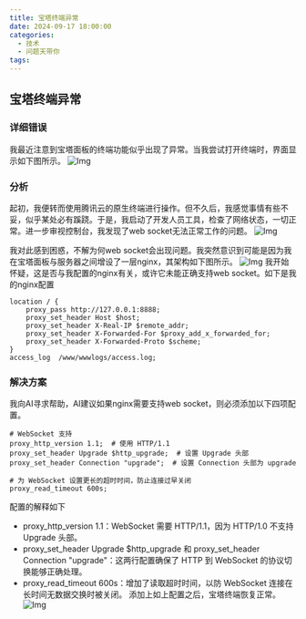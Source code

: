 ```yaml
---
title: 宝塔终端异常
date: 2024-09-17 18:00:00
categories:
  - 技术
  - 问题天带你
tags:
---
```


## 宝塔终端异常
### 详细错误
我最近注意到宝塔面板的终端功能似乎出现了异常。当我尝试打开终端时，界面显示如下图所示。
![Img](img_20241001221158_1.png)

### 分析
起初，我便转而使用腾讯云的原生终端进行操作。但不久后，我感觉事情有些不妥，似乎某处必有蹊跷。于是，我启动了开发人员工具，检查了网络状态，一切正常。进一步审视控制台，我发现了web socket无法正常工作的问题。
![Img](img_20241001222046_2.png)


我对此感到困惑，不解为何web socket会出现问题。我突然意识到可能是因为我在宝塔面板与服务器之间增设了一层nginx，其架构如下图所示。
![Img](img_20241001222307_3.png)
我开始怀疑，这是否与我配置的nginx有关，或许它未能正确支持web socket。如下是我的nginx配置

```
location / {
    proxy_pass http://127.0.0.1:8888;
    proxy_set_header Host $host;
    proxy_set_header X-Real-IP $remote_addr;
    proxy_set_header X-Forwarded-For $proxy_add_x_forwarded_for;
    proxy_set_header X-Forwarded-Proto $scheme;
}
access_log  /www/wwwlogs/access.log;
```

### 解决方案
我向AI寻求帮助，AI建议如果nginx需要支持web socket，则必须添加以下四项配置。

```
# WebSocket 支持
proxy_http_version 1.1;  # 使用 HTTP/1.1
proxy_set_header Upgrade $http_upgrade;  # 设置 Upgrade 头部
proxy_set_header Connection "upgrade";  # 设置 Connection 头部为 upgrade

# 为 WebSocket 设置更长的超时时间，防止连接过早关闭
proxy_read_timeout 600s;
```
配置的解释如下
- proxy_http_version 1.1：WebSocket 需要 HTTP/1.1，因为 HTTP/1.0 不支持 Upgrade 头部。
- proxy_set_header Upgrade $http_upgrade 和 proxy_set_header Connection "upgrade"：这两行配置确保了 HTTP 到 WebSocket 的协议切换能够正确处理。
- proxy_read_timeout 600s：增加了读取超时时间，以防 WebSocket 连接在长时间无数据交换时被关闭。
添加上如上配置之后，宝塔终端恢复正常。
![Img](img_20241001222942_4.png)






